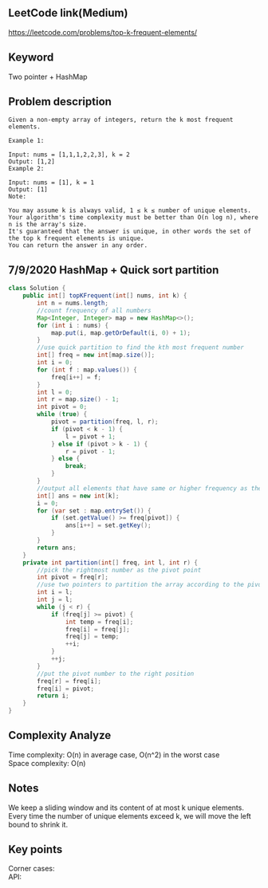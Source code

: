 ## LeetCode link(Medium)
https://leetcode.com/problems/top-k-frequent-elements/

## Keyword
Two pointer + HashMap

## Problem description
```
Given a non-empty array of integers, return the k most frequent elements.

Example 1:

Input: nums = [1,1,1,2,2,3], k = 2
Output: [1,2]
Example 2:

Input: nums = [1], k = 1
Output: [1]
Note:

You may assume k is always valid, 1 ≤ k ≤ number of unique elements.
Your algorithm's time complexity must be better than O(n log n), where n is the array's size.
It's guaranteed that the answer is unique, in other words the set of the top k frequent elements is unique.
You can return the answer in any order.
```
## 7/9/2020 HashMap + Quick sort partition

```Java
class Solution {
    public int[] topKFrequent(int[] nums, int k) {
        int n = nums.length;
        //count frequency of all numbers
        Map<Integer, Integer> map = new HashMap<>();
        for (int i : nums) {
            map.put(i, map.getOrDefault(i, 0) + 1);
        }
        //use quick partition to find the kth most frequent number
        int[] freq = new int[map.size()];
        int i = 0;
        for (int f : map.values()) {
            freq[i++] = f;
        }
        int l = 0;
        int r = map.size() - 1;
        int pivot = 0;
        while (true) {
            pivot = partition(freq, l, r);
            if (pivot < k - 1) {
                l = pivot + 1;
            } else if (pivot > k - 1) {
                r = pivot - 1;
            } else {
                break;
            }
        }
        //output all elements that have same or higher frequency as the pivot frequency
        int[] ans = new int[k];
        i = 0;
        for (var set : map.entrySet()) {
            if (set.getValue() >= freq[pivot]) {
                ans[i++] = set.getKey();
            }
        }
        return ans;
    }
    private int partition(int[] freq, int l, int r) {
        //pick the rightmost number as the pivot point
        int pivot = freq[r];
        //use two pointers to partition the array according to the pivot number
        int i = l;
        int j = l;
        while (j < r) {
            if (freq[j] >= pivot) {
                int temp = freq[i];
                freq[i] = freq[j];
                freq[j] = temp;
                ++i;
            }
            ++j;
        }
        //put the pivot number to the right position
        freq[r] = freq[i];
        freq[i] = pivot;
        return i;
    }
}
```

## Complexity Analyze
Time complexity: O(n) in average case, O(n^2) in the worst case\
Space complexity: O(n)

## Notes
We keep a sliding window and its content of at most k unique elements. Every time the number of unique elements exceed k, we will move the left bound to shrink it.

## Key points
Corner cases:\
API: 